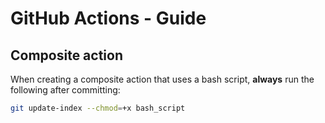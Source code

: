 # GitHub Actions - Guide

## Composite action

When creating a composite action that uses a bash script, **always** run the following after committing:

```bash
git update-index --chmod=+x bash_script
```

